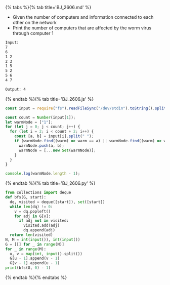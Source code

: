 {% tabs %}{% tab title='BJ_2606.md' %}

* Given the number of computers and information connected to each other on the network
* Print the number of computers that are affected by the worm virus through computer 1

```txt
Input:
7
6
1 2
2 3
1 5
5 2
5 6
4 7

Output: 4
```

{% endtab %}{% tab title='BJ_2606.js' %}

```js
const input = require("fs").readFileSync("/dev/stdin").toString().split("\n");

const count = Number(input[1]);
let warmNode = ["1"];
for (let j = 0; j < count; j++) {
  for (let i = 2; i < count + 2; i++) {
    const [a, b] = input[i].split(" ");
    if (warmNode.find((warm) => warm == a) || warmNode.find((warm) => warm == b)) {
      warmNode.push(a, b);
      warmNode = [...new Set(warmNode)];
    }
  }
}

console.log(warmNode.length - 1);
```

{% endtab %}{% tab title='BJ_2606.py' %}

```py
from collections import deque
def bfs(G, start):
  dq, visited = deque([start]), set([start])
  while len(dq) != 0:
    v = dq.popleft()
    for adj in G[v]:
      if adj not in visited:
        visited.add(adj)
        dq.append(adj)
  return len(visited)
N, M = int(input()), int(input())
G = [[] for _ in range(N)]
for _ in range(M):
  u, v = map(int, input().split())
  G[u - 1].append(v - 1)
  G[v - 1].append(u - 1)
print(bfs(G, 0) - 1)
```

{% endtab %}{% endtabs %}
